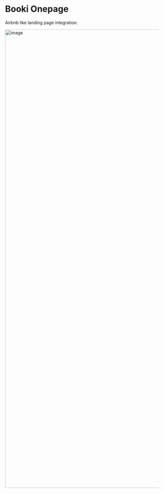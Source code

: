 # Booki Onepage
Airbnb like landing page integration.

<img width="1497" alt="image" src="https://user-images.githubusercontent.com/91204591/185572638-28592c3f-094e-4e30-975e-b7474d1ad738.png">
